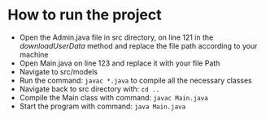 # How to run the project

- Open the Admin.java file in src directory, on line 121 in the _downloadUserData_ method and replace the file path according to your machine
- Open Main.java on line 123 and replace it with your file Path
- Navigate to src/models
- Run the command: `javac *.java` to compile all the necessary classes
- Navigate back to src directory with: `cd ..`
- Compile the Main class with command: `javac Main.java`
- Start the program with command: `java Main.java`
